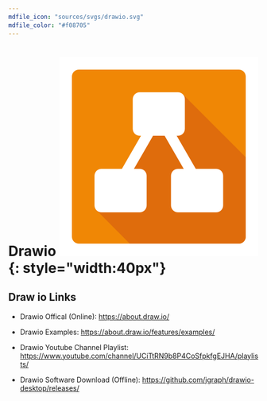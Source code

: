```yaml
---
mdfile_icon: "sources/svgs/drawio.svg"
mdfile_color: "#f08705"
---
```



# Drawio ![](../sources/svgs/drawio.svg){: style="width:40px"}


## Draw io Links


* Drawio Offical (Online): https://about.draw.io/

* Drawio Examples: https://about.draw.io/features/examples/

* Drawio Youtube Channel Playlist: https://www.youtube.com/channel/UCiTtRN9b8P4CoSfpkfgEJHA/playlists/

* Drawio Software Download (Offline): https://github.com/jgraph/drawio-desktop/releases/



<br>
<br>


